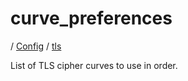 # curve_preferences

/ [Config](../../README.md) / [tls](../README.md) 

List of TLS cipher curves to use in order.

